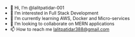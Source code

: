 - 👋 Hi, I’m @lalitpatidar-001
- 👀 I’m interested in Full Stack Development
- 🌱 I’m currently learning AWS, Docker and Micro-services
- 💞️ I’m looking to collaborate on MERN applications
- 📫 How to reach me lalitpatidar388@gmail.com

<!---
lalitpatidar-001/lalitpatidar-001 is a ✨ special ✨ repository because its `README.md` (this file) appears on your GitHub profile.
You can click the Preview link to take a look at your changes.
--->

